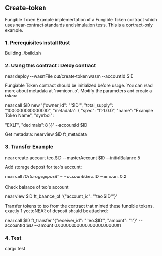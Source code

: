 
## Create-token
  Fungible Token 
  Example implementation of a Fungible Token contract which uses near-contract-standards and simulation tests. This is a contract-only example.
<sup>
### 1. Prerequisites Install Rust

Building ./build.sh

### 2. Using this contract : Deloy contract
  
near deploy --wasmFile out/create-token.wasm --accountId $ID

Fungiable Token contract should be initialized before usage. You can read more about metadata at 'nomicon.io'. Modify the parameters and create a token:
  
near call $ID new '{"owner_id": "'$ID'", "total_supply": "1000000000000000", "metadata": { "spec": "ft-1.0.0", "name": "Example Token Name", "symbol":
  
  "EXLT", "decimals": 8 }}' --accountId $ID


Get metadata: near view $ID ft_metadata

### 3. Transfer Example
  
near create-account teo.$ID --masterAccount $ID --initialBalance 5

Add storage deposit for teo's account:
  
near call $ID storage_deposit '' --accountId teo.$ID --amount 0.2
  
Check balance of teo's account
  
near view $ID ft_balance_of '{"account_id": "'teo.$ID'"}'

Transfer tokens to teo from the contract that minted these fungible tokens, exactly 1 yoctoNEAR of deposit should be attached:

near call $ID ft_transfer '{"receiver_id": "'teo.$ID'", "amount": "1"}' --accountId $ID --amount 0.000000000000000000000001

### 4. Test
  
cargo test
  
</sup>

